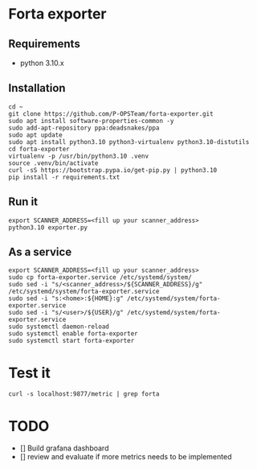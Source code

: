 # Forta exporter

## Requirements

- python 3.10.x

## Installation

```
cd ~
git clone https://github.com/P-OPSTeam/forta-exporter.git
sudo apt install software-properties-common -y
sudo add-apt-repository ppa:deadsnakes/ppa
sudo apt update
sudo apt install python3.10 python3-virtualenv python3.10-distutils
cd forta-exporter
virtualenv -p /usr/bin/python3.10 .venv
source .venv/bin/activate
curl -sS https://bootstrap.pypa.io/get-pip.py | python3.10
pip install -r requirements.txt
```

## Run it

```
export SCANNER_ADDRESS=<fill up your scanner_address>
python3.10 exporter.py
```

## As a service

```
export SCANNER_ADDRESS=<fill up your scanner_address>
sudo cp forta-exporter.service /etc/systemd/system/
sudo sed -i "s/<scanner_address>/${SCANNER_ADDRESS}/g" /etc/systemd/system/forta-exporter.service
sudo sed -i "s:<home>:${HOME}:g" /etc/systemd/system/forta-exporter.service
sudo sed -i "s/<user>/${USER}/g" /etc/systemd/system/forta-exporter.service
sudo systemctl daemon-reload 
sudo systemctl enable forta-exporter 
sudo systemctl start forta-exporter
```

# Test it

```
curl -s localhost:9877/metric | grep forta
```
# TODO

- [] Build grafana dashboard
- [] review and evaluate if more metrics needs to be implemented